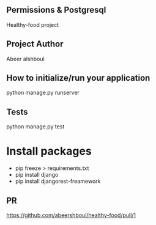 ## Permissions & Postgresql

Healthy-food project

## Project Author

Abeer alshboul

## How to initialize/run your application

python manage.py runserver


## Tests

python manage.py test

# Install packages

* pip freeze > requirements.txt 
* pip install django
* pip install djangorest-freamework

## PR
https://github.com/abeershboul/healthy-food/pull/1

